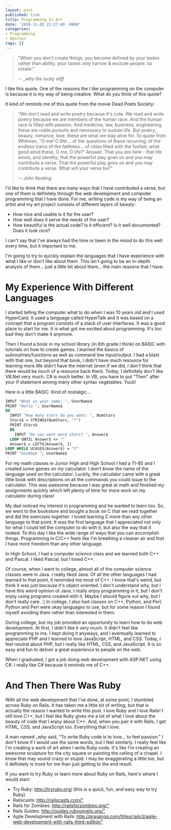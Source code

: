 ```yaml
---
layout: post
published: true
title: Programming Is Art
date: '2010-11-02 21:27:49 -0600'
categories:
- Programming
- Opinion
tags: []
---
```


> "When you don't create things, you become defined by your tastes rather than
> ability. your tastes only narrow & exclude people. so create."
>
> -- <cite>_why the lucky stiff</cite>

I like this quote. One of the reasons the I like programming on the computer is
because it is my way of being creative. What do you think of this quote?

It kind of reminds me of this quote from the movie Dead Poets Society:

> "We don't read and write poetry because it's cute. We read and write poetry
> because we are members of the human race. And the human race is filled with
> passion. And medicine, law, business, engineering, these are noble pursuits
> and necessary to sustain life. But poetry, beauty, romance, love, these are
> what we stay alive for. To quote from Whitman, "O me! O life!... of the
> questions of these recurring; of the endless trains of the faithless... of
> cities filled with the foolish; what good amid these, O me, O life?" Answer.
> That you are here - that life exists, and identity; that the powerful play
> goes on and you may contribute a verse. That the powerful play _goes
> on_ and you may contribute a verse. What will your verse be?"
>
> -- <cite>John Keating</cite>

I'd like to think that there are many ways that I have contributed a verse, but
one of them is definitely through the web development and computer programming
that I have done. For me, writing code is my way of being an artist and my art
project consists of different layers of beauty:

* How nice and usable is it for the user?
* How well does it serve the needs of the user?
* How beautiful is the actual code? Is it efficient? Is it well documented?
  Does it look nice?

I can't say that I've always had the time or been in the mood to do this well
every time, but it important to me.

I'm going to try to quickly explain the languages that I have experience with
what I like or don't like about them. This isn't going to be an in-depth
analysis of them... just a little bit about them... the main reasons that I
have.

# My Experience With Different Languages

I started telling the computer what to do when I was 10 years old and I used
HyperCard. It used a language called HyperTalk and it was based on a concept
that a program consists of a stack of user interfaces. It was a good place to
start for me. It is what got me excited about programming. It's too bad they
don't make it anymore.

Then I found a book in my school library (in 6th grade I think) on BASIC with
tutorials on how to create games. I learned the basics of subroutines/functions
as well as command line input/output. I had a blast with that one, but beyond
that book, I didn't have much resource for learning more.We didn't have the
internet (even if we did, I don't think that there would be much of a resource
back then). Today, I definitely don't like VB.Net very much. C# is much better.
In VB, you have to put "Then" after your If statement among many other syntax
vegetables. Yuck!

Here is a little BASIC. Kind of nostalgic...

```vb
INPUT "What is your name: ", UserName$
PRINT "Hello "; UserName$
DO
  INPUT "How many stars do you want: ", NumStars
  Stars$ = STRING$(NumStars, "*")
  PRINT Stars$
  DO
    INPUT "Do you want more stars? ", Answer$
  LOOP UNTIL Answer$ <> ""
  Answer$ = LEFT$(Answer$, 1)
LOOP WHILE UCASE$(Answer$) = "Y"
PRINT "Goodbye "; UserName$
```

For my math classes in Junior High and High School I had a TI-85 and I created
some games on my calculator. I don't know the name of the language used on the
calculator. Luckily, the calculator came with a great little book with
descriptions on all the commands you could issue to the calculator. This was
awesome because I was great at math and finished my assignments quickly which
left plenty of time for more work on my calculator during class!

My dad noticed my interest in programming and he wanted to learn too. So, we
went to the bookstore and bought a book on C that we read together and did the
exercises together. I loved learning C more than any other language to that
point. It was the first language that I appreciated not only for what I could
tell the computer to do with it, but also the way that it looked. To this day I
like the wide range of ways that you can accomplish things. Programming in
C/C++ feels like I'm breathing a cleaner air and that I have more freedom than
any other language.

In High School, I had a computer science class and we learned both C++ and
Pascal. I liked Pascal, but I loved C++.

Of course, when I went to college, almost all of the computer science classes
were in Java. I really liked Java. Of all the other languages I had learned to
that point, it reminded me most of C++. I know that's weird, but think it was
just because it's object oriented. I don't understand why, but I have this
weird opinion of Java. I really enjoy programming in it, but I don't enjoy
using programs created with it. Maybe I should figure out why, but I don't
really care. :) In college, I also had classes on C++, Python, and Perl. Python
and Perl were okay languages to use, but for some reason I found myself
avoiding them rather than interested in them.

During college, but my job provided an opportunity to learn how to do web
development. At first, I didn't like it very much. It didn't feel like
programming to me. I kept doing it anyways, and I eventually learned to
appreciate PHP and I learned to love JavaScript, HTML, and CSS. Today, I feel
neutral about PHP, but I really like HTML, CSS, and JavaScript. It is so easy
and fun to deliver a great experience to people on the web.

When I graduated, I got a job doing web development with ASP.NET using C#. I
really like C# because it reminds me of C++.

# And Then There Was Ruby

With all the web development that I've done, at some point, I stumbled across
Ruby on Rails. It has taken me a little bit of writing, but that is actually
the reason I wanted to write this post. I love Ruby and I love Rails! I still
love C++, but I feel like Ruby gives me a lot of what I love about the beauty
of code that I enjoy about C++. And, when you pair it with Rails, I get HTML,
CSS, and JavaScript too. Everything that I love.

A man named _why said, "To write Ruby code is to love... to feel passion." I
don't know if I would use the same words, but I feel similarly. I really feel
like I'm creating a work of art when I write Ruby code. It's like I'm creating
an awesome sculpture for the city square or painting the ceiling of a chapel. I
know that may sound crazy or stupid. I may be exaggerating a little too, but it
definitely is more for me than just getting to the end result.

If you want to try Ruby or learn more about Ruby on Rails, here's where I would start:

* Try Ruby: <http://tryruby.org/> (this is a quick, fun, and easy way to try Ruby)
* Railscasts: <http://railscasts.com/">
* </a>Rails for Zombies: <http://railsforzombies.org/">
* Rails Guides: <http://guides.rubyonrails.org/">
* Agile Development with Rails: <http://pragprog.com/titles/rails3/agile-web-development-with-rails-third-edition">
